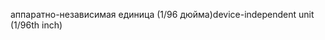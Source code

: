 <span data-ttu-id="19621-101">аппаратно-независимая единица (1/96 дюйма)</span><span class="sxs-lookup"><span data-stu-id="19621-101">device-independent unit (1/96th inch)</span></span>